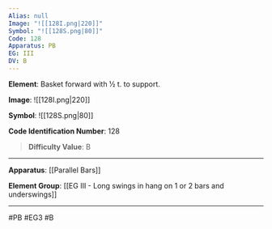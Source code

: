 ```yaml
---
Alias: null
Image: "![[128I.png|220]]"
Symbol: "![[128S.png|80]]"
Code: 128
Apparatus: PB
EG: III
DV: B
---
```

**Element**: Basket forward with 1⁄2 t. to support.

**Image**:
![[128I.png|220]]

**Symbol**:
![[128S.png|80]]

**Code Identification Number**: 128

>**Difficulty Value**: B

___
**Apparatus**: [[Parallel Bars]]

**Element Group**: [[EG III - Long swings in hang on 1 or 2 bars and underswings]]
___
#PB #EG3 #B
